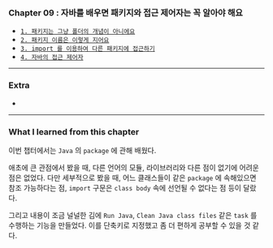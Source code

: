 
### Chapter 09 : 자바를 배우면 패키지와 접근 제어자는 꼭 알아야 해요

- [`1. 패키지는 그냥 폴더의 개념이 아니에요`](./section_01_04.md)
- [`2. 패키지 이름은 이렇게 지어요`](./section_01_04.md)
- [`3. import 를 이용하여 다른 패키지에 접근하기`](./section_01_04.md)
- [`4. 자바의 접근 제어자`](./section_01_04.md)

---

### Extra

- []()

---

### What I learned from this chapter

이번 챕터에서는 `Java` 의 `package` 에 관해 배웠다.

애초에 큰 관점에서 봤을 때, 다른 언어의 모듈, 라이브러리와 다른 점이 없기에 어려운 점은 없었다. 
다만 세부적으로 봤을 때, 어느 클래스들이 같은 `package` 에 속해있으면 참조 가능하다는 점, `import` 구문은 `class body` 속에 선언될 수 없다는 점 등이 달랐다.

그리고 내용이 조금 널널한 김에 `Run Java`, `Clean Java class files` 같은 `task` 를 수행하는 기능을 만들었다. 이를 단축키로 지정했고 좀 더 편하게 공부할 수 있을 것 같다.
